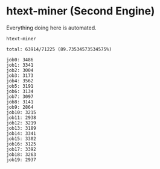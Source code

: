 # htext-miner (Second Engine)

Everything doing here is automated.

```
htext-miner

total: 63914/71225 (89.73534573534575%)

job0: 3486
job1: 3341
job2: 3004
job3: 3173
job4: 3562
job5: 3191
job6: 3134
job7: 3097
job8: 3141
job9: 2864
job10: 3215
job11: 2938
job12: 3219
job13: 3189
job14: 3341
job15: 3302
job16: 3125
job17: 3392
job18: 3263
job19: 2937
```
